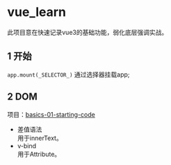 # vue_learn
此项目意在快速记录vue3的基础功能，弱化底层强调实战。
## 1 开始
`app.mount(_SELECTOR_)` 通过选择器挂载app;

## 2 DOM
项目：[basics-01-starting-code](basics-01-starting-code)  
- 差值语法  
用于innerText。
- v-bind  
用于Attribute。

